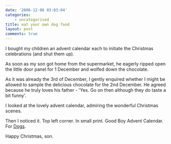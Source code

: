 ```yaml
---
date: '2006-12-06 03:03:04'
categories:
    - uncategorised
title: eat your own dog food
layout: post
comments: true
---
```


I bought my children an advent calendar each to initiate the Christmas
celebrations (and shut them up).

As soon as my son got home from the supermarket, he eagerly ripped open
the little door panel for 1 December and wolfed down the chocolate.

As it was already the 3rd of December, I gently enquired whether I might
be allowed to sample the delicious chocolate for the 2nd December. He
agreed because he truly loves his father - 'Yes. Go on then although
they do taste a bit funny'.

I looked at the lovely advent calendar, admiring the wonderful Christmas
scenes.

Then I noticed it. Top left corner. In small print. Good Boy Advent
Calendar. For [Dogs](http://www.ukpetsupplies.com/detail.aspx?ID=1775).

Happy Christmas, son.
